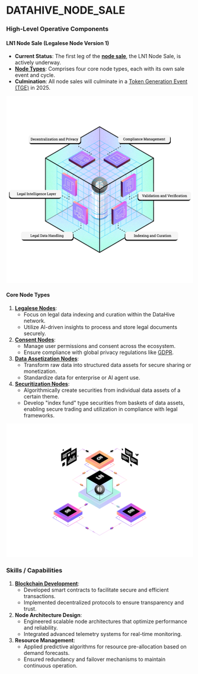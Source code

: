 # DATAHIVE\_NODE\_SALE

### High-Level Operative Components

#### LN1 Node Sale (Legalese Node Version 1)

* **Current Status**: The first leg of the [**node sale**](https://datahive.webflow.io/nodes), the LN1 Node Sale, is actively underway.
* [**Node Types**](https://github.com/datahiv3/.github/blob/main/profile/docs/decentralized-nodes.md): Comprises four core node types, each with its own sale event and cycle.
* **Culmination**: All node sales will culminate in a [Token Generation Event (TGE)](corporate_legal_structures.md) in 2025.

![Legalese Node](https://raw.githubusercontent.com/datahiv3/Legalese-Node-LN1/main/docs/images/LNs.png)

#### Core Node Types

1. [**Legalese Nodes**](../../encyclopedia/unsupervised_superintelligence.md):
   * Focus on legal data indexing and curation within the DataHive network.
   * Utilize AI-driven insights to process and store legal documents securely.
2. [**Consent Nodes**](../../encyclopedia/opportunity_cones.md):
   * Manage user permissions and consent across the ecosystem.
   * Ensure compliance with global privacy regulations like [GDPR](../../encyclopedia/GDPR.md).
3. [**Data Assetization Nodes**](../../encyclopedia/project_blue_book.md):
   * Transform raw data into structured data assets for secure sharing or monetization.
   * Standardize data for enterprise or AI agent use.
4. [**Securitization Nodes**](broken-reference):
   * Algorithmically create securities from individual data assets of a certain theme.
   * Develop "index fund" type securities from baskets of data assets, enabling secure trading and utilization in compliance with legal frameworks.

![Node Types](https://raw.githubusercontent.com/datahiv3/.github/main/profile/images/NodeTypes.png)

### Skills / Capabilities

1. [**Blockchain Development**](../../encyclopedia/BLOCKCHAIN_DEVELOPMENT.md):
   * Developed smart contracts to facilitate secure and efficient transactions.
   * Implemented decentralized protocols to ensure transparency and trust.
2. **Node Architecture Design**:
   * Engineered scalable node architectures that optimize performance and reliability.
   * Integrated advanced telemetry systems for real-time monitoring.
3. **Resource Management**:
   * Applied predictive algorithms for resource pre-allocation based on demand forecasts.
   * Ensured redundancy and failover mechanisms to maintain continuous operation.
